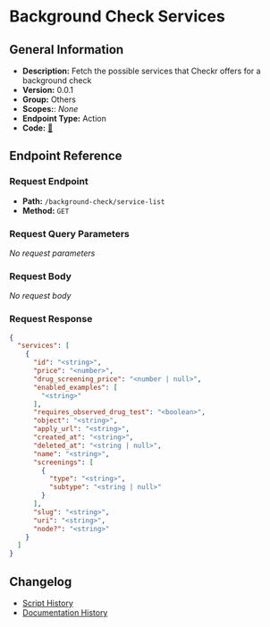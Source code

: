 # Background Check Services

## General Information

- **Description:** Fetch the possible services that Checkr offers for a background check
- **Version:** 0.0.1
- **Group:** Others
- **Scopes:**: _None_
- **Endpoint Type:** Action
- **Code:** [🔗](https://github.com/NangoHQ/integration-templates/tree/main/integrations/checkr-partner/actions/background-check-services.ts)


## Endpoint Reference

### Request Endpoint

- **Path:** `/background-check/service-list`
- **Method:** `GET`

### Request Query Parameters

_No request parameters_

### Request Body

_No request body_

### Request Response

```json
{
  "services": [
    {
      "id": "<string>",
      "price": "<number>",
      "drug_screening_price": "<number | null>",
      "enabled_examples": [
        "<string>"
      ],
      "requires_observed_drug_test": "<boolean>",
      "object": "<string>",
      "apply_url": "<string>",
      "created_at": "<string>",
      "deleted_at": "<string | null>",
      "name": "<string>",
      "screenings": [
        {
          "type": "<string>",
          "subtype": "<string | null>"
        }
      ],
      "slug": "<string>",
      "uri": "<string>",
      "node?": "<string>"
    }
  ]
}
```

## Changelog

- [Script History](https://github.com/NangoHQ/integration-templates/commits/main/integrations/checkr-partner/actions/background-check-services.ts)
- [Documentation History](https://github.com/NangoHQ/integration-templates/commits/main/integrations/checkr-partner/actions/background-check-services.md)

<!-- END  GENERATED CONTENT -->















